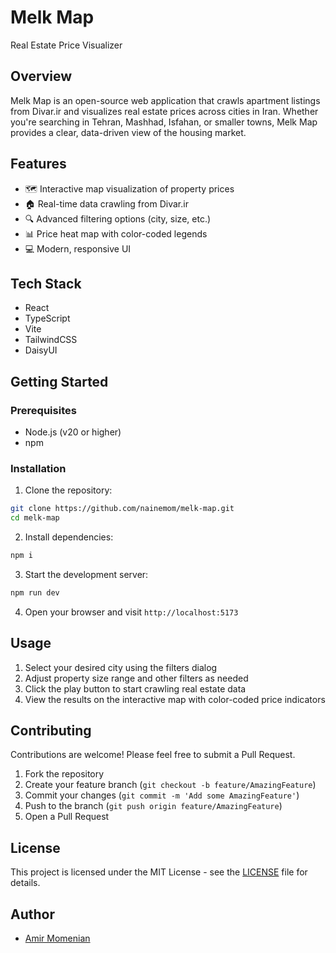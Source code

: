 # Melk Map

Real Estate Price Visualizer

## Overview

Melk Map is an open-source web application that crawls apartment listings from Divar.ir and visualizes real estate prices across cities in Iran. Whether you're searching in Tehran, Mashhad, Isfahan, or smaller towns, Melk Map provides a clear, data-driven view of the housing market.

## Features

- 🗺️ Interactive map visualization of property prices
- 🏠 Real-time data crawling from Divar.ir
- 🔍 Advanced filtering options (city, size, etc.)
- 📊 Price heat map with color-coded legends
- 💻 Modern, responsive UI

## Tech Stack

- React 
- TypeScript
- Vite
- TailwindCSS
- DaisyUI

## Getting Started

### Prerequisites

- Node.js (v20 or higher)
- npm

### Installation

1. Clone the repository:
```bash
git clone https://github.com/nainemom/melk-map.git
cd melk-map
```

2. Install dependencies:
```bash
npm i
```

3. Start the development server:
```bash
npm run dev
```

4. Open your browser and visit `http://localhost:5173`

## Usage

1. Select your desired city using the filters dialog
2. Adjust property size range and other filters as needed
3. Click the play button to start crawling real estate data
4. View the results on the interactive map with color-coded price indicators

## Contributing

Contributions are welcome! Please feel free to submit a Pull Request.

1. Fork the repository
2. Create your feature branch (`git checkout -b feature/AmazingFeature`)
3. Commit your changes (`git commit -m 'Add some AmazingFeature'`)
4. Push to the branch (`git push origin feature/AmazingFeature`)
5. Open a Pull Request

## License

This project is licensed under the MIT License - see the [LICENSE](LICENSE) file for details.


## Author

- [Amir Momenian](https://github.com/nainemom)
